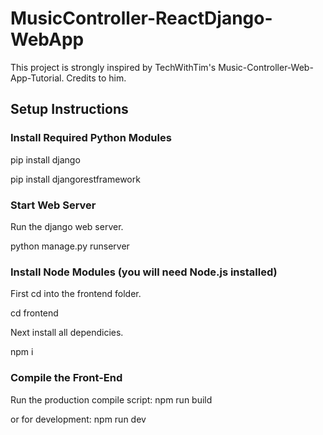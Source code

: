 # MusicController-ReactDjango-WebApp

This project is strongly inspired by TechWithTim's Music-Controller-Web-App-Tutorial. Credits to him.

## Setup Instructions

### Install Required Python Modules

pip install django

pip install djangorestframework

### Start Web Server

Run the django web server.

python manage.py runserver

### Install Node Modules (you will  need Node.js installed)

First cd into the frontend folder.

cd frontend

Next install all dependicies.

npm i

### Compile the Front-End

Run the production compile script: npm run build

or for development: npm run dev
